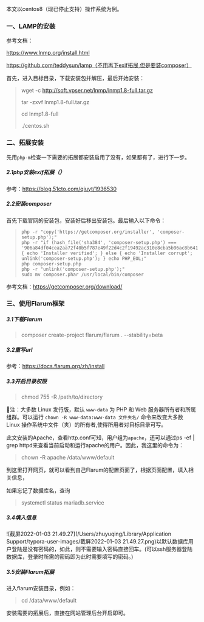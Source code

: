 本文以centos8（现已停止支持）操作系统为例。



### 一、LAMP的安装

参考文档：

https://www.lnmp.org/install.html

https://github.com/teddysun/lamp（不用再下exif拓展,但是要装composer）



首先，进入目标目录，下载安装包并解压，最后开始安装：

> wget -c http://soft.vpser.net/lnmp/lnmp1.8-full.tar.gz
>
> tar -zxvf lnmp1.8-full.tar.gz
>
> cd lnmp1.8-full
>
> ./centos.sh 



### 二、拓展安装

先用`php-m`检查一下需要的拓展都安装启用了没有，如果都有了，进行下一步。



##### 2.1php安装exif拓展（）

参考：https://blog.51cto.com/qiuyt/1936530



##### 2.2安装composer

首先下载官网的安装包，安装好后移出安装包。最后输入以下命令：

> ```
> php -r "copy('https://getcomposer.org/installer', 'composer-setup.php');"
> php -r "if (hash_file('sha384', 'composer-setup.php') === '906a84df04cea2aa72f40b5f787e49f22d4c2f19492ac310e8cba5b96ac8b64115ac402c8cd292b8a03482574915d1a8') { echo 'Installer verified'; } else { echo 'Installer corrupt'; unlink('composer-setup.php'); } echo PHP_EOL;"
> php composer-setup.php
> php -r "unlink('composer-setup.php');"
> sudo mv composer.phar /usr/local/bin/composer
> ```



参考文档：https://getcomposer.org/download/



### 三、使用Flarum框架

##### 3.1下载Flarum

> composer create-project flarum/flarum . --stability=beta



##### 3.2重写url

参考：https://docs.flarum.org/zh/install



##### 3.3开启目录权限

> chmod 755 -R /path/to/directory



🌟注：大多数 Linux 发行版，默认 `www-data` 为 PHP 和 Web 服务器所有者和所属组群。可以运行 `chown -R www-data:www-data 文件夹名/` 命令来改变大多数 Linux 操作系统中文件（夹）的所有者,使得所用者对目标目录可写。

此文安装的Apache，查看http.conf可知，用户组为`apache`，还可以通过ps -ef | grep httpd来查看当前启动和运行apache的用户。因此，我这里的命令为：

>  chown -R apache /data/www/default



到这里打开网页，就可以看到自己Flarum的配置页面了，根据页面配置，填入相关信息，

如果忘记了数据库名，查询

> systemctl status mariadb.service



##### 3.4填入信息



![截屏2022-01-03 21.49.27](/Users/zhuyuqing/Library/Application Support/typora-user-images/截屏2022-01-03 21.49.27.png)以默认数据库用户登陆是没有密码的，如此，则不需要输入密码直接回车。(可以ssh服务器登陆数据库，登录时所需的密码即为此时需要填写的密码。)



##### 3.5安装Flarum拓展

进入flarum安装目录，例如：

> cd /data/www/default



安装需要的拓展后，直接在网站管理后台开启即可。